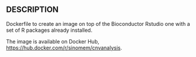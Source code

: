 ## DESCRIPTION ## 
Dockerfile to create an image on top of the Bioconductor Rstudio one 
with a set of R packages already installed. 

The image is available on Docker Hub, <https://hub.docker.com/r/sinomem/cnvanalysis>. 
